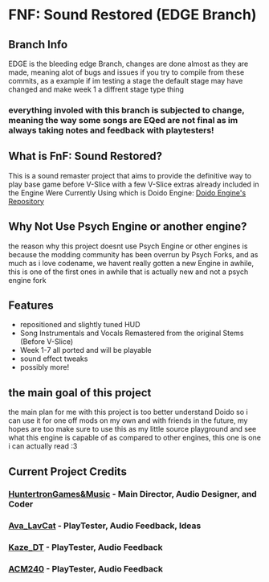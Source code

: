 # FNF: Sound Restored (EDGE Branch)

## Branch Info

EDGE is the bleeding edge Branch, changes are done almost as they are made, meaning alot of bugs and issues if you try to compile from these commits, as a example if im testing a stage the default stage may have changed and make week 1 a diffrent stage type thing

### everything involed with this branch is subjected to change, meaning the way some songs are EQed are not final as im always taking notes and feedback with playtesters!

## What is FnF: Sound Restored?

This is a sound remaster project that aims to provide the definitive way to play base game before V-Slice with a few V-Slice extras already included in the Engine Were Currently Using which is Doido Engine:
[Doido Engine's Repository](https://github.com/DoidoTeam/FNF-Doido-Engine)

## Why Not Use Psych Engine or another engine?

the reason why this project doesnt use Psych Engine or other engines is because the modding community has been overrun by Psych Forks, and as much as i love codename, we havent really gotten a new Engine in awhile, this is one of the first ones in awhile that is actually new and not a psych engine fork

## Features

- repositioned and slightly tuned HUD
- Song Instrumentals and Vocals Remastered from the original Stems (Before V-Slice)
- Week 1-7 all ported and will be playable
- sound effect tweaks
- possibly more!

## the main goal of this project

the main plan for me with this project is too better understand Doido so i can use it for one off mods on my own and with friends in the future, my hopes are too make sure to use this as my little source playground and see what this engine is capable of as compared to other engines, this one is one i can actually read :3

## Current Project Credits
### [HuntertronGames&Music](https://bsky.app/profile/htgm.bsky.social) - Main Director, Audio Designer, and Coder
### [Ava_LavCat](https://github.com/AvaLavenderCat) - PlayTester, Audio Feedback, Ideas
### [Kaze_DT](https://bsky.app/profile/klonoadt.bsky.social) - PlayTester, Audio Feedback
### [ACM240](https://linktr.ee/acm240) - PlayTester, Audio Feedback
